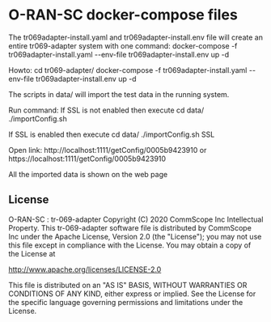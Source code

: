 # O-RAN-SC docker-compose files

The tr069adapter-install.yaml and tr069adapter-install.env file will create an entire tr069-adapter system with one command:
docker-compose -f tr069adapter-install.yaml --env-file tr069adapter-install.env up -d

Howto:
cd tr069-adapter/
docker-compose -f tr069adapter-install.yaml --env-file tr069adapter-install.env up -d

The scripts in data/ will import the test data in the running system.

Run command:
If SSL is not enabled then execute
cd data/
./importConfig.sh 

If SSL is enabled then execute 
cd data/
./importConfig.sh SSL

Open link:
http://localhost:1111/getConfig/0005b9423910
or
https://localhost:1111/getConfig/0005b9423910

All the imported data is shown on the web page

## License

O-RAN-SC : tr-069-adapter
Copyright (C) 2020 CommScope Inc Intellectual Property.
This tr-069-adapter software file is distributed by CommScope Inc under the Apache License,
Version 2.0 (the "License"); you may not use this file except in compliance with the License. You
may obtain a copy of the License at

http://www.apache.org/licenses/LICENSE-2.0

This file is distributed on an "AS IS" BASIS, WITHOUT WARRANTIES OR CONDITIONS OF ANY KIND,
either express or implied. See the License for the specific language governing permissions and
limitations under the License.

